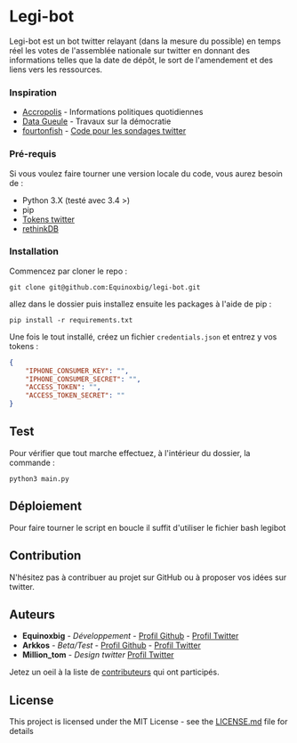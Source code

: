 # Legi-bot

Legi-bot est un bot twitter relayant (dans la mesure du possible) en temps réel les votes de l'assemblée nationale sur twitter
en donnant des informations telles que la date de dépôt, le sort de l'amendement et des liens vers les ressources.

### Inspiration

* [Accropolis](https://accropolis.fr) - Informations politiques quotidiennes
* [Data Gueule](https://www.youtube.com/user/datagueule) - Travaux sur la démocratie
* [fourtonfish](https://github.com/fourtonfish) - [Code pour les sondages twitter](https://gist.github.com/fourtonfish/5ac885e5e13e6ca33dca9f8c2ef1c46e)

### Pré-requis

Si vous voulez faire tourner une version locale du code, vous aurez besoin de :
* Python 3.X (testé avec 3.4 >)
* pip
* [Tokens twitter](https://gist.github.com/Equinoxbig/99d25d2208ce3a476b49ac5000b07877)
* [rethinkDB](https://rethinkdb.com/docs/guide/python/)

### Installation

Commencez par cloner le repo :
```
git clone git@github.com:Equinoxbig/legi-bot.git
```
allez dans le dossier puis
installez ensuite les packages à l'aide de pip :
```
pip install -r requirements.txt
```

Une fois le tout installé, créez un fichier `credentials.json` et entrez y vos tokens :
```json
{
    "IPHONE_CONSUMER_KEY": "",
    "IPHONE_CONSUMER_SECRET": "",
    "ACCESS_TOKEN": "",
    "ACCESS_TOKEN_SECRET": ""
}
```

## Test

Pour vérifier que tout marche effectuez, à l'intérieur du dossier, la commande :
```
python3 main.py
```

## Déploiement

Pour faire tourner le script en boucle il suffit d'utiliser le fichier bash legibot

## Contribution

N'hésitez pas à contribuer au projet sur GitHub ou à proposer vos idées sur twitter.

## Auteurs

* **Equinoxbig** - *Développement* - [Profil Github](https://github.com/Equinoxbig) - [Profil Twitter](https://twitter.com/Equinoxbig)
* **Arkkos** - *Beta/Test* - [Profil Github](https://github.com/Arkkos) - [Profil Twitter](https://twitter.com/Arkkos1)
* **Million_tom** - *Design twitter* [Profil Twitter](https://twitter.com/million_tom)

Jetez un oeil à la liste de [contributeurs](https://github.com/Equinoxbig/legi-bot/contributors) qui ont participés.

## License

This project is licensed under the MIT License - see the [LICENSE.md](LICENSE.md) file for details